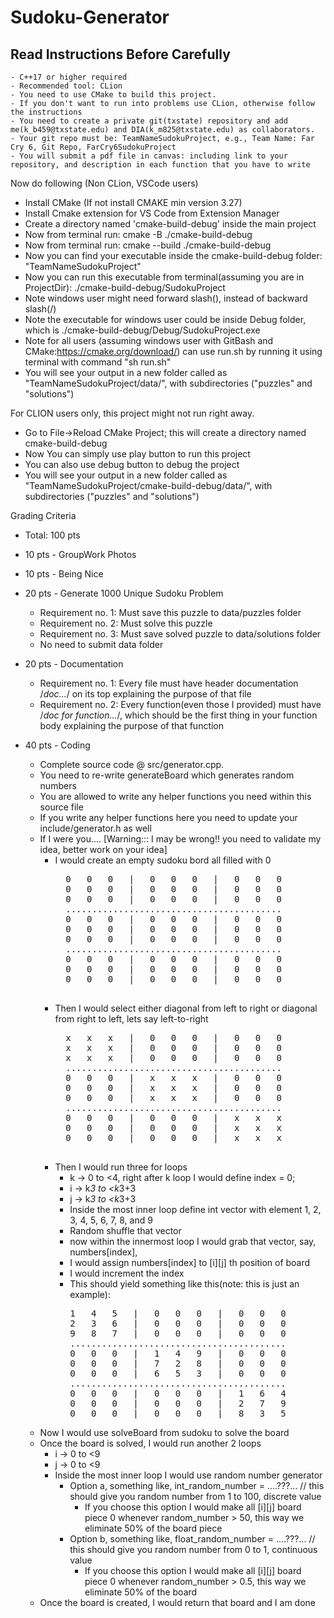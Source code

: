 # Sudoku-Generator

## Read Instructions Before Carefully
    - C++17 or higher required
    - Recommended tool: CLion
    - You need to use CMake to build this project.
    - If you don't want to run into problems use CLion, otherwise follow the instructions
    - You need to create a private git(txstate) repository and add me(k_b459@txstate.edu) and DIA(k_m825@txstate.edu) as collaborators.
    - Your git repo must be: TeamNameSudokuProject, e.g., Team Name: Far Cry 6, Git Repo, FarCry6SudokuProject
    - You will submit a pdf file in canvas: including link to your repository, and description in each function that you have to write

Now do following (Non CLion, VSCode users)

  - Install CMake (If not install CMAKE min version 3.27)
  - Install Cmake extension for VS Code from Extension Manager
  - Create a directory named 'cmake-build-debug' inside the main project
  - Now from terminal run: cmake -B ./cmake-build-debug
  - Now from terminal run: cmake --build ./cmake-build-debug
  - Now you can find your executable inside the cmake-build-debug folder: "TeamNameSudokuProject"
  - Now you can run this executable from terminal(assuming you are in ProjectDir): ./cmake-build-debug/SudokuProject
  - Note windows user might need forward slash(\), instead of backward slash(/)
  - Note the executable for windows user could be inside Debug folder, which is ./cmake-build-debug/Debug/SudokuProject.exe
  - Note for all users (assuming windows user with GitBash and CMake:https://cmake.org/download/) can use run.sh by running it using terminal with command "sh run.sh"
  - You will see your output in a new folder called as "TeamNameSudokuProject/data/", with subdirectories ("puzzles" and "solutions")
    
For CLION users only, this project might not run right away.
  
  - Go to File->Reload CMake Project; this will create a directory named cmake-build-debug
  - Now You can simply use play button to run this project
  - You can also use debug button to debug the project
  - You will see your output in a new folder called as "TeamNameSudokuProject/cmake-build-debug/data/", with subdirectories ("puzzles" and "solutions")

Grading Criteria
  - Total: 100 pts
  - 10 pts - GroupWork Photos
  - 10 pts - Being Nice
  - 20 pts - Generate 1000 Unique Sudoku Problem

      - Requirement no. 1: Must save this puzzle to data/puzzles folder 
      - Requirement no. 2: Must solve this puzzle
      - Requirement no. 3: Must save solved puzzle to data/solutions folder
      - No need to submit data folder
  
  - 20 pts - Documentation
    
      - Requirement no. 1: Every file must have header documentation /*doc...*/ on its top explaining the purpose of that file
      - Requirement no. 2: Every function(even those I provided) must have /*doc for function...*/, which should be the first thing in your function body explaining the purpose of that function

  - 40 pts - Coding
      - Complete source code @ src/generator.cpp. 
      - You need to re-write generateBoard which generates random numbers
      - You are allowed to write any helper functions you need within this source file
      - If you write any helper functions here you need to update your include/generator.h as well
      - If I were you.... [Warning::: I may be wrong!! you need to validate my idea, better work on your idea]
        - I would create an empty sudoku bord all filled with 0
            <pre>
            0   0   0   |   0   0   0   |   0   0   0
            0   0   0   |   0   0   0   |   0   0   0 
            0   0   0   |   0   0   0   |   0   0   0 
            .........................................
            0   0   0   |   0   0   0   |   0   0   0 
            0   0   0   |   0   0   0   |   0   0   0 
            0   0   0   |   0   0   0   |   0   0   0 
            .........................................
            0   0   0   |   0   0   0   |   0   0   0 
            0   0   0   |   0   0   0   |   0   0   0 
            0   0   0   |   0   0   0   |   0   0   0
            </pre>
        - Then I would select either diagonal from left to right or diagonal from right to left, lets say left-to-right
            <pre>
            x   x   x   |   0   0   0   |   0   0   0
            x   x   x   |   0   0   0   |   0   0   0 
            x   x   x   |   0   0   0   |   0   0   0 
            .........................................
            0   0   0   |   x   x   x   |   0   0   0 
            0   0   0   |   x   x   x   |   0   0   0 
            0   0   0   |   x   x   x   |   0   0   0 
            .........................................
            0   0   0   |   0   0   0   |   x   x   x 
            0   0   0   |   0   0   0   |   x   x   x 
            0   0   0   |   0   0   0   |   x   x   x
            </pre>
        - Then I would run three for loops
            - k -> 0 to <4, right after k loop I would define index = 0;
            - i -> k*3 to <k*3+3
            - j -> k*3 to <k*3+3
          - Inside the most inner loop define int vector with element 1, 2, 3, 4, 5, 6, 7, 8, and 9
          - Random shuffle that vector
          - now within the innermost loop I would grab that vector, say, numbers[index], 
          - I would assign numbers[index] to [i][j] th position of board
          - I would increment the index
          - This should yield something like this(note: this is just an example):
            <pre>
            1   4   5   |   0   0   0   |   0   0   0
            2   3   6   |   0   0   0   |   0   0   0 
            9   8   7   |   0   0   0   |   0   0   0 
            .........................................
            0   0   0   |   1   4   9   |   0   0   0 
            0   0   0   |   7   2   8   |   0   0   0 
            0   0   0   |   6   5   3   |   0   0   0 
            .........................................
            0   0   0   |   0   0   0   |   1   6   4 
            0   0   0   |   0   0   0   |   2   7   9 
            0   0   0   |   0   0   0   |   8   3   5
            </pre>
      - Now I would use solveBoard from sudoku to solve the board
      - Once the board is solved, I would run another 2 loops
          - i -> 0 to <9
          - j -> 0 to <9
        - Inside the most inner loop I would use random number generator
          - Option a, something like, int_random_number = ....???... // this should give you random number from 1 to 100, discrete value
            - If you choose this option I would make all [i][j] board piece 0 whenever random_number > 50, this way we eliminate 50% of the board piece
          - Option b, something like, float_random_number = ....???... // this should give you random number from 0 to 1, continuous value
            - If you choose this option I would make all [i][j] board piece 0 whenever random_number > 0.5, this way we eliminate 50% of the board
      - Once the board is created, I would return that board and I am done
